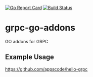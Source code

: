 [![Go Report Card](https://goreportcard.com/badge/gomodules.xyz/grpc-go-addons)](https://goreportcard.com/report/gomodules.xyz/grpc-go-addons)
[![Build Status](https://travis-ci.org/gomodules/grpc-go-addons.svg?branch=master)](https://travis-ci.org/gomodules/grpc-go-addons)

# grpc-go-addons
GO addons for GRPC

## Example Usage
https://github.com/appscode/hello-grpc
